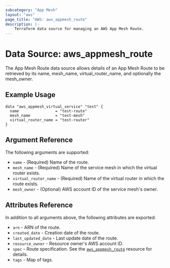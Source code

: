 ```yaml
---
subcategory: "App Mesh"
layout: "aws"
page_title: "AWS: aws_appmesh_route"
description: |-
    Terraform data source for managing an AWS App Mesh Route.
---
```


# Data Source: aws_appmesh_route

The App Mesh Route data source allows details of an App Mesh Route to be retrieved by its name, mesh_name, virtual_router_name, and optionally the mesh_owner.

## Example Usage

```hcl
data "aws_appmesh_virtual_service" "test" {
  name                = "test-route"
  mesh_name           = "test-mesh"
  virtual_router_name = "test-router"
}
```

## Argument Reference

The following arguments are supported:

* `name` - (Required) Name of the route.
* `mesh_name` - (Required) Name of the service mesh in which the virtual router exists.
* `virtual_router_name` - (Required) Name of the virtual router in which the route exists.
* `mesh_owner` - (Optional) AWS account ID of the service mesh's owner.

## Attributes Reference

In addition to all arguments above, the following attributes are exported:

* `arn` - ARN of the route.
* `created_date` - Creation date of the route.
* `last_updated_date` - Last update date of the route.
* `resource_owner` - Resource owner's AWS account ID.
* `spec` - Route specification. See the [`aws_appmesh_route`](/docs/providers/aws/r/appmesh_route.html#spec) resource for details.
* `tags` - Map of tags.

<!-- cache-key: cdktf-0.17.0-pre.15 input-c31e49b0a030b8b6c8480f63e39f1cfd98b0ce34bd8342704237fb0f24859da3 -->